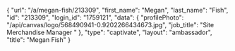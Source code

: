 {
    "url": "\/a\/megan-fish\/213309",
    "first_name": "Megan",
    "last_name": "Fish",
    "id": "213309",
    "login_id": "1759121",
    "data": {
        "profilePhoto": "\/api\/canvas\/logo\/568490941-0.9202266434673.jpg",
        "job_title": "Site Merchandise Manager "
    },
    "type": "captivate",
    "layout": "ambassador",
    "title": "Megan Fish"
}